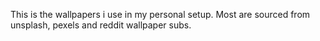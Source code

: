 This is the wallpapers i use in my personal setup. Most are sourced from unsplash, pexels and reddit wallpaper subs.
